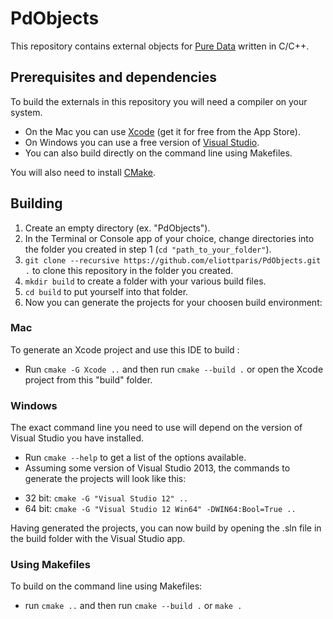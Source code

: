 # PdObjects

This repository contains external objects for [Pure Data](https://puredata.info/) written in C/C++.

## Prerequisites and dependencies

To build the externals in this repository you will need a compiler on your system.

* On the Mac you can use [Xcode](https://developer.apple.com/xcode/) (get it for free from the App Store).
* On Windows you can use a free version of [Visual Studio](https://www.visualstudio.com/).
* You can also build directly on the command line using Makefiles.

You will also need to install [CMake](https://cmake.org/download/).

## Building

1. Create an empty directory (ex. "PdObjects").
2. In the Terminal or Console app of your choice, change directories into the folder you created in step 1 (`cd "path_to_your_folder"`).
3. `git clone --recursive https://github.com/eliottparis/PdObjects.git .` to clone this repository in the folder you created.
4. `mkdir build` to create a folder with your various build files.
5. `cd build` to put yourself into that folder.
6. Now you can generate the projects for your choosen build environment:

### Mac

To generate an Xcode project and use this IDE to build :
- Run `cmake -G Xcode ..` and then run `cmake --build .` or open the Xcode project from this "build" folder.

### Windows

The exact command line you need to use will depend on the version of Visual Studio you have installed.
- Run `cmake --help` to get a list of the options available.
- Assuming some version of Visual Studio 2013, the commands to generate the projects will look like this:
 * 32 bit: `cmake -G "Visual Studio 12" ..`
 * 64 bit: `cmake -G "Visual Studio 12 Win64" -DWIN64:Bool=True ..`

Having generated the projects, you can now build by opening the .sln file in the build folder with the Visual Studio app.

### Using Makefiles

To build on the command line using Makefiles:
- run `cmake ..` and then run `cmake --build .` or `make .`
